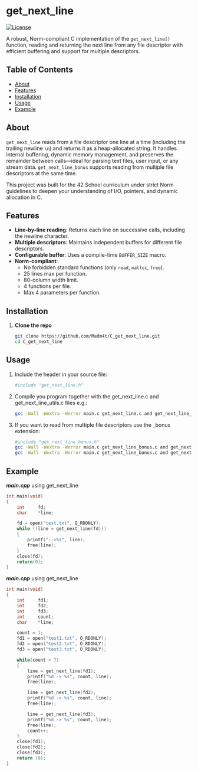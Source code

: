 # get_next_line

[![License](https://img.shields.io/badge/license-Unlicense-blue)](/LICENSE)

A robust, Norm-compliant C implementation of the `get_next_line()` function, reading and returning the next line from any file descriptor with efficient buffering and support for multiple descriptors.

## Table of Contents

- [About](#about)  
- [Features](#features)  
- [Installation](#installation)  
- [Usage](#usage)  
- [Example](#example)  

## About

`get_next_line` reads from a file descriptor one line at a time (including the trailing newline `\n`) and returns it as a heap-allocated string. It handles internal buffering, dynamic memory management, and preserves the remainder between calls—ideal for parsing text files, user input, or any stream data.
`get_next_line_bonus` supports reading from multiple file descriptors at the same time.

This project was built for the 42 School curriculum under strict Norm guidelines to deepen your understanding of I/O, pointers, and dynamic allocation in C.

## Features

- **Line-by-line reading**: Returns each line on successive calls, including the newline character.  
- **Multiple descriptors**: Maintains independent buffers for different file descriptors.  
- **Configurable buffer**: Uses a compile-time `BUFFER_SIZE` macro.  
- **Norm-compliant**:  
  - No forbidden standard functions (only `read`, `malloc`, `free`).  
  - 25 lines max per function.  
  - 80-column width limit.  
  - 4 functions per file.  
  - Max 4 parameters per function.  

## Installation

1. **Clone the repo**  
   ```bash
   git clone https://github.com/Madm4t/C_get_next_line.git
   cd C_get_next_line

## Usage

1. Include the header in your source file:
   ```bash
   #include "get_next_line.h"
2. Compile you program together with the get_next_line.c and get_next_line_utils.c files e.g.:
   ```bash
   gcc -Wall -Wextra -Werror main.c get_next_line.c and get_next_line_utils.c -o my_app

3. If you want to read from multiple file descriptors use the _bonus extension:
   ```bash
   #include "get_next_line_bonus.h"
   gcc -Wall -Wextra -Werror main.c get_next_line_bonus.c and get_next_line_utils_bonus.c -o my_app
   gcc -Wall -Wextra -Werror main.c get_next_line_bonus.c and get_next_line_utils_bonus.c -o my_app

## Example
***main.cpp*** using get_next_line
```c
int	main(void)
{
	int		fd;
	char	*line;

	fd = open("test.txt", O_RDONLY);
	while ((line = get_next_line(fd)))
	{
		printf("-->%s", line);
		free(line);
	}
	close(fd);
	return(0);
}
```
***main.cpp*** using get_next_line
```c
int main(void)
{
	int		fd1;
	int		fd2;
	int		fd3;
	int		count;
	char	*line;

	count = 1;
	fd1 = open("test1.txt", O_RDONLY);
	fd2 = open("test2.txt", O_RDONLY);
	fd3 = open("test3.txt", O_RDONLY);

	while(count < 7)
	{
		line = get_next_line(fd1);
		printf("%d -> %s", count, line);
		free(line);

		line = get_next_line(fd2);
		printf("%d -> %s", count, line);
		free(line);

		line = get_next_line(fd3);
		printf("%d -> %s", count, line);
		free(line);
		count++;
	}
	close(fd1);
	close(fd2);
	close(fd3);
	return (0);
}
```
